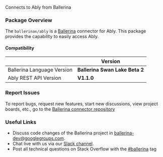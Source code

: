 Connects to Ably from Ballerina

### Package Overview
The `ballerinax/ably` is a [Ballerina](https://ballerina.io/) connector for Ably.
This package provides the capability to easily access Ably.

#### Compatibility
|                               | Version                        |
|-------------------------------|--------------------------------|
| Ballerina Language Version    | **Ballerina Swan Lake Beta 2** |
| Ably REST API Version         | **V1.1.0**                     | 

### Report Issues
To report bugs, request new features, start new discussions, view project boards, etc., go to the [Ballerina connector repository](https://github.com/ballerina-platform/ballerinax-openapi-connectors)

### Useful Links
- Discuss code changes of the Ballerina project in [ballerina-dev@googlegroups.com](mailto:ballerina-dev@googlegroups.com).
- Chat live with us via our [Slack channel](https://ballerina.io/community/slack/).
- Post all technical questions on Stack Overflow with the [#ballerina](https://stackoverflow.com/questions/tagged/ballerina) tag
